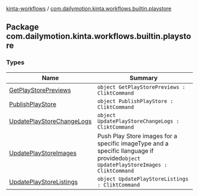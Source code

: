 [kinta-workflows](../index.md) / [com.dailymotion.kinta.workflows.builtin.playstore](./index.md)

## Package com.dailymotion.kinta.workflows.builtin.playstore

### Types

| Name | Summary |
|---|---|
| [GetPlayStorePreviews](-get-play-store-previews/index.md) | `object GetPlayStorePreviews : CliktCommand` |
| [PublishPlayStore](-publish-play-store/index.md) | `object PublishPlayStore : CliktCommand` |
| [UpdatePlayStoreChangeLogs](-update-play-store-change-logs/index.md) | `object UpdatePlayStoreChangeLogs : CliktCommand` |
| [UpdatePlayStoreImages](-update-play-store-images/index.md) | Push Play Store images for a specific imageType and a specific llanguage if provided`object UpdatePlayStoreImages : CliktCommand` |
| [UpdatePlayStoreListings](-update-play-store-listings/index.md) | `object UpdatePlayStoreListings : CliktCommand` |
